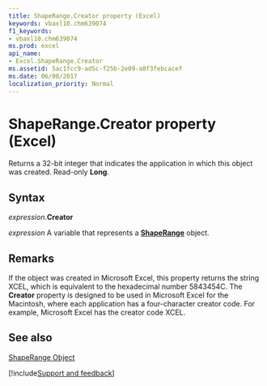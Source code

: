 ```yaml
---
title: ShapeRange.Creator property (Excel)
keywords: vbaxl10.chm639074
f1_keywords:
- vbaxl10.chm639074
ms.prod: excel
api_name:
- Excel.ShapeRange.Creator
ms.assetid: 5ac1fcc9-ad5c-f25b-2e09-a8f3febcacef
ms.date: 06/08/2017
localization_priority: Normal
---
```



# ShapeRange.Creator property (Excel)

Returns a 32-bit integer that indicates the application in which this object was created. Read-only  **Long**.


## Syntax

_expression_.**Creator**

_expression_ A variable that represents a **[ShapeRange](Excel.shaperange.md)** object.


## Remarks

If the object was created in Microsoft Excel, this property returns the string XCEL, which is equivalent to the hexadecimal number 5843454C. The  **Creator** property is designed to be used in Microsoft Excel for the Macintosh, where each application has a four-character creator code. For example, Microsoft Excel has the creator code XCEL.


## See also


[ShapeRange Object](Excel.ShapeRange.md)

[!include[Support and feedback](~/includes/feedback-boilerplate.md)]